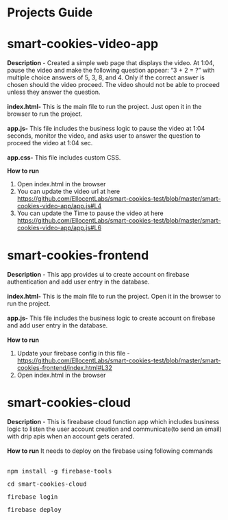 # Projects Guide

# smart-cookies-video-app

**Description** - Created a simple web page that displays the video. At 1:04, pause the video and make the following question appear: “3 + 2 = ?” with multiple choice answers of 5, 3, 8, and 4.
Only if the correct answer is chosen should the video proceed. The video should not be able to proceed unless they answer the question.
<br /><br />
**index.html-**
This is the main file to run the project. Just open it in the browser to run the project.
<br /><br />
**app.js-**
This file includes the business logic to pause the video at 1:04 seconds, monitor the video, and asks user to answer the question to proceed the video at 1:04 sec.
<br /><br />
**app.css-**
This file includes custom CSS.

**How to run**
1. Open index.html in the browser
2. You can update the video url at here https://github.com/EllocentLabs/smart-cookies-test/blob/master/smart-cookies-video-app/app.js#L4
3. You can update the Time to pause the video at here https://github.com/EllocentLabs/smart-cookies-test/blob/master/smart-cookies-video-app/app.js#L6

# smart-cookies-frontend

**Description** - This app provides ui to create account on firebase authentication and add user entry in the database.
<br /><br />
**index.html-**
This is the main file to run the project. Open it in the browser to run the project.
<br /><br />
**app.js-**
This file includes the business logic to create account on firebase and add user entry in the database.
<br /><br />
**How to run**
1. Update your firebase config in this file - https://github.com/EllocentLabs/smart-cookies-test/blob/master/smart-cookies-frontend/index.html#L32
2. Open index.html in the browser

# smart-cookies-cloud

**Description** - This is fireabase cloud function app which includes business logic to listen the user account creation and communicate(to send an email) with drip apis when an account gets cerated.
<br /><br />
**How to run**
It needs to deploy on the firebase using following commands
<br /><br />

<pre>npm install -g firebase-tools</pre>
<pre>cd smart-cookies-cloud</pre>
<pre>firebase login</pre>
<pre>firebase deploy</pre>
